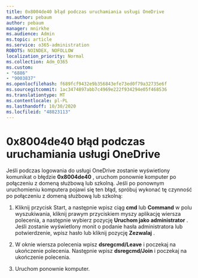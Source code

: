 ```yaml
---
title: 0x8004de40 błąd podczas uruchamiania usługi OneDrive
ms.author: pebaum
author: pebaum
manager: mnirkhe
ms.audience: Admin
ms.topic: article
ms.service: o365-administration
ROBOTS: NOINDEX, NOFOLLOW
localization_priority: Normal
ms.collection: Adm_O365
ms.custom:
- "6886"
- "9003837"
ms.openlocfilehash: f689fcf9432e9b356843efe73ed0f79a32735e6f
ms.sourcegitcommit: 1ac3474897abb7c4969e222f934294e05f468536
ms.translationtype: MT
ms.contentlocale: pl-PL
ms.lasthandoff: 10/30/2020
ms.locfileid: "48823113"
---
```

# <a name="0x8004de40-error-when-launching-onedrive"></a>0x8004de40 błąd podczas uruchamiania usługi OneDrive

Jeśli podczas logowania do usługi OneDrive zostanie wyświetlony komunikat o błędzie **0x8004de40** , uruchom ponownie komputer po połączeniu z domeną służbową lub szkolną. Jeśli po ponownym uruchomieniu komputera pojawi się ten błąd, spróbuj wykonać tę czynność po połączeniu z domeną służbową lub szkolną:

1. Kliknij przycisk Start, a następnie wpisz ciąg **cmd** lub **Command**  w polu wyszukiwania, kliknij prawym przyciskiem myszy aplikację wiersza polecenia, a następnie wybierz pozycję  **Uruchom jako administrator** . Jeśli zostanie wyświetlony monit o podanie hasła administratora lub potwierdzenie, wpisz hasło lub kliknij pozycję **Zezwalaj** .  

2. W oknie wiersza polecenia wpisz **dsregcmd/Leave**  i poczekaj na ukończenie polecenia. Następnie wpisz **dsregcmd/Join** i poczekaj na ukończenie polecenia.
3. Uruchom ponownie komputer.
